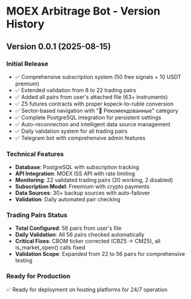# MOEX Arbitrage Bot - Version History

## Version 0.0.1 (2025-08-15)

### Initial Release
- ✅ Comprehensive subscription system (50 free signals + 10 USDT premium)
- ✅ Extended validation from 8 to 22 trading pairs
- ✅ Added all pairs from user's attached file (63+ instruments)
- ✅ Z5 futures contracts with proper kopeck-to-ruble conversion
- ✅ Sector-based navigation with "🎯 Рекомендованные" category
- ✅ Complete PostgreSQL integration for persistent settings
- ✅ Auto-reconnection and intelligent data source management
- ✅ Daily validation system for all trading pairs
- ✅ Telegram bot with comprehensive admin features

### Technical Features
- **Database**: PostgreSQL with subscription tracking
- **API Integration**: MOEX ISS API with rate limiting
- **Monitoring**: 22 validated trading pairs (20 working, 2 disabled)
- **Subscription Model**: Freemium with crypto payments
- **Data Sources**: 30+ backup sources with auto-failover
- **Validation**: Daily automated pair checking

### Trading Pairs Status
- **Total Configured**: 56 pairs from user's file
- **Daily Validation**: All 56 pairs checked automatically
- **Critical Fixes**: CBOM ticker corrected (CBZ5 → CMZ5), all is_market_open() calls fixed
- **Validation Scope**: Expanded from 22 to 56 pairs for comprehensive testing

### Ready for Production
✅ Ready for deployment on hosting platforms for 24/7 operation